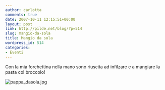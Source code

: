 ```yaml
---
author: carlotta
comments: true
date: 2007-10-11 12:15:51+00:00
layout: post
link: http://pilde.net/blog/?p=514
slug: mangio-da-sola
title: Mangio da sola
wordpress_id: 514
categories:
- Eventi
---
```


Con la mia forchettina nella mano sono riuscita ad infilzare e a mangiare la pasta col broccolo!

![pappa_dasola.jpg](http://pilde.net/blog/wp-content/uploads/2007/10/pappa_dasola.jpg)






